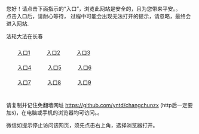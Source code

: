 您好！请点击下面指示的“入口”，浏览此网站是安全的，且为您带来平安。。 <br/>
点击入口后，请耐心等待， 过程中可能会出现无法打开的提示，请忽略，最终会进入网站. </br>

法轮大法在长春<br/>
<div style="padding:10px"><a style="margin:20px" target="_blank" href="https://d1aegkkx1etl4s.cloudfront.net/2Qpsp?yfejcw" id="ccLink1" rel="nofollow">入口1</a> <a target="_blank" style="margin:20px" href="https://d1g2ww7hgdgd1l.cloudfront.net/2Qpsp?zizna" id="ccLink2" rel="nofollow">入口2</a> <a style="margin:20px" target="_blank" href="https://d3tb1zt842om5u.cloudfront.net/2Qpsp?qnkndsgq" id="ccLink3" rel="nofollow">入口3</a></div>

<div style="padding:10px" ><a style="margin:20px" target="_blank" href="https://d1aegkkx1etl4s.cloudfront.net/2Qpsp?yfejcw" id="ccLink4" rel="nofollow">入口4</a> <a style="margin:20px" href="https://d1g2ww7hgdgd1l.cloudfront.net/2Qpsp?zizna" target="_blank" id="ccLink5" rel="nofollow">入口5</a> <a style="margin:20px" href="https://d3tb1zt842om5u.cloudfront.net/2Qpsp?qnkndsgq" target="_blank" id="ccLink6" rel="nofollow">入口6</a></div>

<div style="padding:10px"><a style="margin:20px" target="_blank" href="https://d1aegkkx1etl4s.cloudfront.net/2Qpsp?yfejcw" id="ccLink7" rel="nofollow">入口7</a> <a style="margin:20px" href="https://d1g2ww7hgdgd1l.cloudfront.net/2Qpsp?zizna" target="_blank" id="ccLink8" rel="nofollow">入口8</a> <a style="margin:20px" target="_blank" href="https://d3tb1zt842om5u.cloudfront.net/2Qpsp?qnkndsgq" id="ccLink9" rel="nofollow">入口9</a></div>

<br/>



请复制并记住免翻墙网址 https://github.com/yntd/changchunzx (http后一定要加s)，在电脑或手机的浏览器均可访问。。<br/>

微信如提示停止访问该网页，须先点击右上角，选择浏览器打开。
